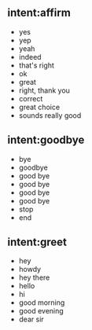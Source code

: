 ## intent:affirm
- yes
- yep
- yeah
- indeed
- that's right
- ok
- great
- right, thank you
- correct
- great choice
- sounds really good

## intent:goodbye
- bye
- goodbye
- good bye
- good bye
- good bye
- good bye
- stop
- end

## intent:greet
- hey
- howdy
- hey there
- hello
- hi
- good morning
- good evening
- dear sir